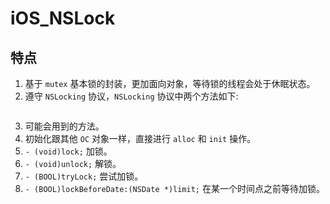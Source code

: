 #  iOS_NSLock

## 特点
1. 基于 `mutex` 基本锁的封装，更加面向对象，等待锁的线程会处于休眠状态。
2. 遵守 `NSLocking` 协议，`NSLocking` 协议中两个方法如下:
  ```
  
  ```
3. 可能会用到的方法。
  1. 初始化跟其他 `OC` 对象一样，直接进行 `alloc` 和 `init` 操作。
  2. `- (void)lock;` 加锁。
  3. `- (void)unlock;` 解锁。
  4. `- (BOOL)tryLock;` 尝试加锁。
  5. `- (BOOL)lockBeforeDate:(NSDate *)limit;` 在某一个时间点之前等待加锁。 


